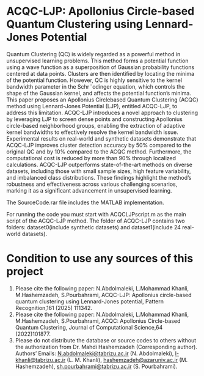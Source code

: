 # ACQC-LJP: Apollonius Circle-based Quantum Clustering using Lennard-Jones Potential

Quantum Clustering (QC) is widely regarded as a powerful method in unsupervised learning problems. This
method forms a potential function using a wave function as a superposition of Gaussian probability functions
centered at data points. Clusters are then identified by locating the minima of the potential function. However,
QC is highly sensitive to the kernel bandwidth parameter in the Schr¨odinger equation, which controls the shape
of the Gaussian kernel, and affects the potential function’s minima. This paper proposes an Apollonius Circlebased
Quantum Clustering (ACQC) method using Lennard-Jones Potential (LJP), entitled ACQC-LJP, to
address this limitation. ACQC-LJP introduces a novel approach to clustering by leveraging LJP to screen dense
points and constructing Apollonius circle-based neighborhood groups, enabling the extraction of adaptive kernel
bandwidths to effectively resolve the kernel bandwidth issue. Experimental results on real-world and synthetic
datasets demonstrate that ACQC-LJP improves cluster detection accuracy by 50% compared to the original QC
and by 10% compared to the ACQC method. Furthermore, the computational cost is reduced by more than 90%
through localized calculations. ACQC-LJP outperforms state-of-the-art methods on diverse datasets, including
those with small sample sizes, high feature variability, and imbalanced class distributions. These findings
highlight the method’s robustness and effectiveness across various challenging scenarios, marking it as a significant
advancement in unsupervised learning.


The SourceCode.rar file includes the MATLAB implementation.

For running the code you must start with ACQCLJPscript.m as the main script of the ACQC-LJP method.
The folder of ACQC-LJP contains two folders: dataset0(include synthetic datasets) and dataset1(include 24 real-world datasets).



# Condition to use any sources of this project
1. Please cite the following paper: N.Abdolmaleki, L.Mohammad Khanli, M.Hashemzadeh, S.Pourbahrami, ACQC-LJP: Apollonius circle-based quantum clustering using
Lennard-Jones potential, Pattern Recognition,161 (2025) 111342.
2. Please cite the following paper: N.Abdolmaleki, L.Mohammad Khanli, M.Hashemzadeh, S.Pourbahrami, ACQC: Apollonius Circle-based Quantum Clustering, Journal of Computational Science,64 (2022)101877.
3. Please do not distribute the database or source codes to others without the authorization from Dr. Mahdi Hashemzadeh (Corresponding author). Authors’ Emails: N.abdolmaleki@tabrizu.ac.ir (N. Abdolmaleki), l-khanli@tabrizu.ac.ir (L. M. Khanli), hashemzadeh@azaruniv.ac.ir (M. Hashemzadeh), sh.pourbahrami@tabrizu.ac.ir (S. Pourbahrami).
   
